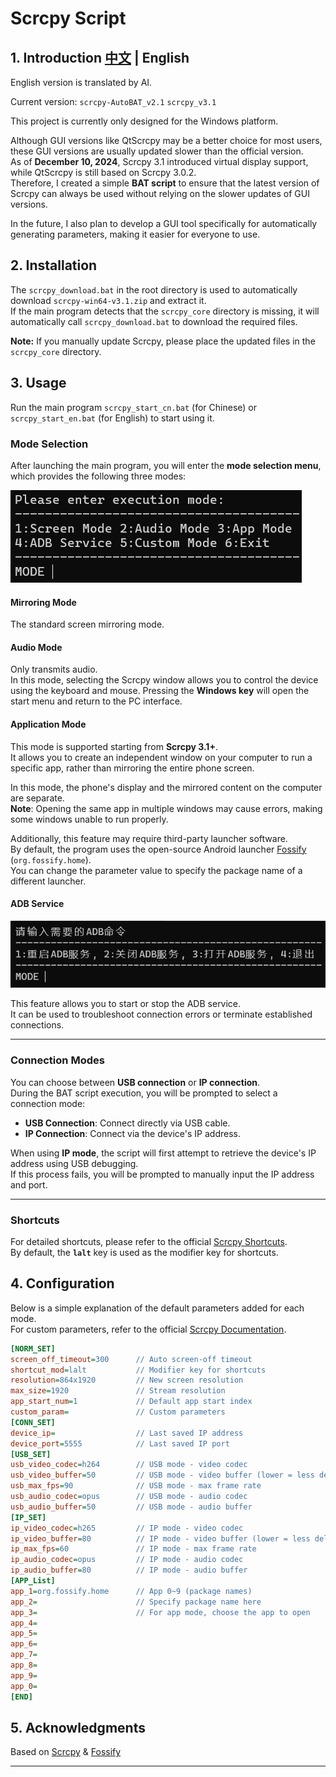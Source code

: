 # Scrcpy Script

## 1. Introduction [中文](README.md) | English

English version is translated by AI.

Current version: `scrcpy-AutoBAT_v2.1` `scrcpy_v3.1`

This project is currently only designed for the Windows platform.

Although GUI versions like QtScrcpy may be a better choice for most users, these GUI versions are usually updated slower than the official version.  
As of **December 10, 2024**, Scrcpy 3.1 introduced virtual display support, while QtScrcpy is still based on Scrcpy 3.0.2.  
Therefore, I created a simple **BAT script** to ensure that the latest version of Scrcpy can always be used without relying on the slower updates of GUI versions.

In the future, I also plan to develop a GUI tool specifically for automatically generating parameters, making it easier for everyone to use.



## 2. Installation

The `scrcpy_download.bat` in the root directory is used to automatically download `scrcpy-win64-v3.1.zip` and extract it.  
If the main program detects that the `scrcpy_core` directory is missing, it will automatically call `scrcpy_download.bat` to download the required files.  

**Note:** If you manually update Scrcpy, please place the updated files in the `scrcpy_core` directory.



## 3. Usage

Run the main program `scrcpy_start_cn.bat` (for Chinese) or `scrcpy_start_en.bat` (for English) to start using it.

### Mode Selection

After launching the main program, you will enter the **mode selection menu**, which provides the following three modes:

![screenshot](assets/en_act_set.png)

#### **Mirroring Mode**

The standard screen mirroring mode.

#### **Audio Mode**

Only transmits audio.  
In this mode, selecting the Scrcpy window allows you to control the device using the keyboard and mouse. Pressing the **Windows key** will open the start menu and return to the PC interface.

#### **Application Mode**

This mode is supported starting from **Scrcpy 3.1+**.  
It allows you to create an independent window on your computer to run a specific app, rather than mirroring the entire phone screen.  

In this mode, the phone's display and the mirrored content on the computer are separate.  
**Note**: Opening the same app in multiple windows may cause errors, making some windows unable to run properly.  

Additionally, this feature may require third-party launcher software.  
By default, the program uses the open-source Android launcher [Fossify](https://github.com/FossifyOrg/Launcher) (`org.fossify.home`).  
You can change the parameter value to specify the package name of a different launcher.

#### **ADB Service**

![alt text](assets/cn_adb_set.png)

This feature allows you to start or stop the ADB service.  
It can be used to troubleshoot connection errors or terminate established connections.

---

### Connection Modes

You can choose between **USB connection** or **IP connection**.  
During the BAT script execution, you will be prompted to select a connection mode:  

- **USB Connection**: Connect directly via USB cable.  
- **IP Connection**: Connect via the device's IP address.  

When using **IP mode**, the script will first attempt to retrieve the device's IP address using USB debugging.  
If this process fails, you will be prompted to manually input the IP address and port.

---

### Shortcuts

For detailed shortcuts, please refer to the official [Scrcpy Shortcuts](https://github.com/Genymobile/scrcpy/blob/master/doc/shortcuts.md).  
By default, the **`lalt`** key is used as the modifier key for shortcuts.



## 4. Configuration

Below is a simple explanation of the default parameters added for each mode.  
For custom parameters, refer to the official [Scrcpy Documentation](https://github.com/Genymobile/scrcpy/tree/master/doc).

```ini
[NORM_SET]
screen_off_timeout=300      // Auto screen-off timeout
shortcut_mod=lalt           // Modifier key for shortcuts
resolution=864x1920         // New screen resolution
max_size=1920               // Stream resolution
app_start_num=1             // Default app start index
custom_param=               // Custom parameters
[CONN_SET]
device_ip=                  // Last saved IP address
device_port=5555            // Last saved IP port
[USB_SET]
usb_video_codec=h264        // USB mode - video codec
usb_video_buffer=50         // USB mode - video buffer (lower = less delay, higher = more stable)
usb_max_fps=90              // USB mode - max frame rate
usb_audio_codec=opus        // USB mode - audio codec
usb_audio_buffer=50         // USB mode - audio buffer
[IP_SET]
ip_video_codec=h265         // IP mode - video codec
ip_video_buffer=80          // IP mode - video buffer (lower = less delay, higher = more stable)
ip_max_fps=60               // IP mode - max frame rate
ip_audio_codec=opus         // IP mode - audio codec
ip_audio_buffer=80          // IP mode - audio buffer
[APP_List]
app_1=org.fossify.home      // App 0~9 (package names)
app_2=                      // Specify package name here
app_3=                      // For app mode, choose the app to open
app_4=
app_5=
app_6=
app_7=
app_8=
app_9=
app_0=
[END]
```


## 5. Acknowledgments

Based on [Scrcpy](https://github.com/Genymobile/scrcpy) & [Fossify](https://github.com/FossifyOrg/Launcher)  

--- 
